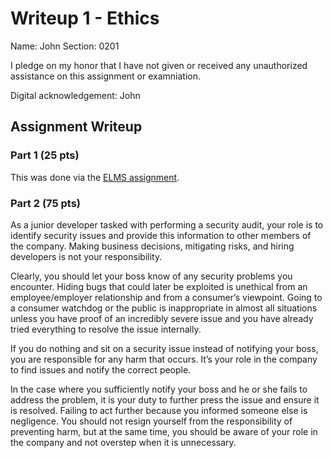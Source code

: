 Writeup 1 - Ethics
======

Name: John
Section: 0201

I pledge on my honor that I have not given or received any unauthorized assistance on this assignment or examniation.

Digital acknowledgement: John

## Assignment Writeup

### Part 1 (25 pts)

This was done via the [ELMS assignment](https://myelms.umd.edu/courses/1251976/assignments/4726433).

### Part 2 (75 pts)

As a junior developer tasked with performing a security audit, your role is to identify security issues and provide this information to other members of the company. Making business decisions, mitigating risks, and hiring developers is not your responsibility. 

Clearly, you should let your boss know of any security problems you encounter. Hiding bugs that could later be exploited is unethical from an employee/employer relationship and from a consumer’s viewpoint. Going to a consumer watchdog or the public is inappropriate in almost all situations unless you have proof of an incredibly severe issue and you have already tried everything to resolve the issue internally. 

If you do nothing and sit on a security issue instead of notifying your boss, you are responsible for any harm that occurs. It’s your role in the company to find issues and notify the correct people.

In the case where you sufficiently notify your boss and he or she fails to address the problem, it is your duty to further press the issue and ensure it is resolved. Failing to act further because you informed someone else is negligence. You should not resign yourself from the responsibility of preventing harm, but at the same time, you should be aware of your role in the company and not overstep when it is unnecessary.

